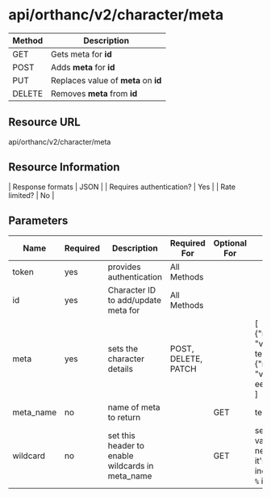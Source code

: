 # api/orthanc/v2/character/meta

| Method | Description                         |
| ------ | ----------------------------------- |
| GET    | Gets meta for **id**                |
| POST   | Adds **meta** for **id**            |
| PUT    | Replaces value of **meta** on **id** |
| DELETE | Removes **meta** from **id**        |

## Resource URL
api/orthanc/v2/character/meta

## Resource Information
| Response formats         | JSON |
| Requires authentication? | Yes  |
| Rate limited?            | No   |

## Parameters
| Name      | Required | Description                                      | Required For        | Optional For | Example                                                                                             |
| --------- | -------- | ------------------------------------------------ | ------------------- | ------------ | --------------------------------------------------------------------------------------------------- |
| token     | yes      | provides authentication                          | All Methods         |              |                                                                                                     |
| id        | yes      | Character ID to add/update meta for              | All Methods         |              |                                                                                                     |
| meta      | yes      | sets the character details                       | POST, DELETE, PATCH |              | [</br>{"name":"test", "value":"eerste test"},</br>{"name":"test1", "value":"nog een test123"}</br>] |
| meta_name | no       | name of meta to return                           |                     | GET          | test                                                                                                |
| wildcard  | no       | set this header to enable wildcards in meta_name |                     | GET          | set this variable. value not needed. Once it's set, you can include wildcard `%` in meta_name       |
